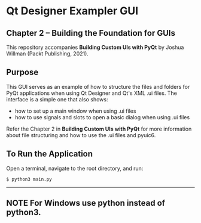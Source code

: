 # Qt Designer Exampler GUI

## Chapter 2 – Building the Foundation for GUIs

This repository accompanies **Building Custom UIs with PyQt** by Joshua Willman (Packt Publishing, 2021).

## Purpose

This GUI serves as an example of how to structure the files and folders for PyQt applications when using Qt Designer and Qt's XML .ui files. The interface is a simple one that also shows:
- how to set up a main window when using .ui files
- how to use signals and slots to open a basic dialog when using .ui files

Refer the Chapter 2 in **Building Custom UIs with PyQt** for more information about file structuring and how to use the .ui files and pyuic6.

## To Run the Application

Open a terminal, navigate to the root directory, and run:
```
$ python3 main.py
```
---
**NOTE**
For Windows use python instead of python3.
---